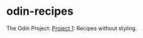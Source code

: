 # odin-recipes
The Odin Project: [Project 1](https://www.theodinproject.com/lessons/foundations-recipes): Recipes without styling.
